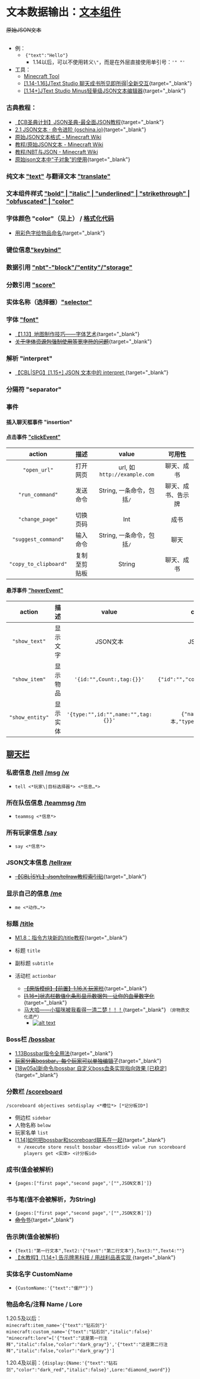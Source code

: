# 文本数据输出：[文本组件](https://zh.minecraft.wiki/w/%E6%96%87%E6%9C%AC%E7%BB%84%E4%BB%B6)
~~原始JSON文本~~

## 

- 例：
  - ​	`{"text":"Hello"}`
    - 1.14以后，可以不使用转义`\"`，而是在外层直接使用单引号：`'" "'`
- 工具：
  - [Minecraft Tool](https://minecraft.tools/en/tellraw.php)
  - [[1.14-1.16]JText Studio 聊天成书所见即所得|全新交互](/datapack-index/save/986663.html){target="_blank"}
  - [[1.14+]JText Studio Minus轻量级JSON文本编辑器](/datapack-index/save/1103385.html){target="_blank"}
### 古典教程：
  - [【CB圣典计划】JSON圣典-最全面JSON教程](/datapack-index/save/431678.html){target="_blank"}
  - [2.1 JSON文本 · 命令进阶 (oschina.io)](https://mc-command.oschina.io/command-tutorial/output/common-format/json/json.html){target="_blank"}
  - [原始JSON文本格式 - Minecraft Wiki](https://zh.minecraft.wiki/w/%E6%96%87%E6%9C%AC%E7%BB%84%E4%BB%B6)
  - [教程/原始JSON文本 - Minecraft Wiki](https://zh.minecraft.wiki/w/Tutorial:%E6%96%87%E6%9C%AC%E7%BB%84%E4%BB%B6)
  - [教程/NBT与JSON - Minecraft Wiki](https://zh.minecraft.wiki/w/Tutorial:NBT%E4%B8%8EJSON)
  - [原始json文本中“子对象”的使用](/datapack-index/save/1076989.html){target="_blank"}
### 纯文本 ["text"](https://zh.minecraft.wiki/w/%E6%96%87%E6%9C%AC%E7%BB%84%E4%BB%B6#%E7%BA%AF%E6%96%87%E6%9C%AC) 与翻译文本 ["translate"](https://zh.minecraft.wiki/w/%E6%96%87%E6%9C%AC%E7%BB%84%E4%BB%B6#%E7%BF%BB%E8%AF%91%E6%96%87%E6%9C%AC)
### 文本组件样式 ["bold" | "italic" | "underlined" | "strikethrough" | "obfuscated" | "color"](https://zh.minecraft.wiki/w/%E6%96%87%E6%9C%AC%E7%BB%84%E4%BB%B6#%E6%96%87%E6%9C%AC%E7%BB%84%E4%BB%B6%E6%A0%B7%E5%BC%8F)
### 字体颜色 "color"（见上） / [格式化代码](https://zh.minecraft.wiki/w/%E6%A0%BC%E5%BC%8F%E5%8C%96%E4%BB%A3%E7%A0%81)
  - [用彩色字给物品命名](/resources/【1.14-1.16.1】用彩色字给物品命名%20_%20获取玩家头颅%20-%20Minecraft(我的世界)中文论坛%20-%20Powered%20by%20Discuz!.html){target="_blank"}
### 键位信息["keybind"](https://zh.minecraft.wiki/w/%E6%96%87%E6%9C%AC%E7%BB%84%E4%BB%B6#%E6%8C%89%E9%94%AE%E7%BB%91%E5%AE%9A)
### 数据引用 ["nbt"-"block"/"entity"/"storage"](https://zh.minecraft.wiki/w/%E6%96%87%E6%9C%AC%E7%BB%84%E4%BB%B6#NBT%E6%A0%87%E7%AD%BE%E5%80%BC)
### 分数引用 ["score"](https://zh.minecraft.wiki/w/%E6%96%87%E6%9C%AC%E7%BB%84%E4%BB%B6#%E8%AE%B0%E5%88%86%E6%9D%BF%E5%88%86%E6%95%B0)
### 实体名称（选择器）["selector"](https://zh.minecraft.wiki/w/%E6%96%87%E6%9C%AC%E7%BB%84%E4%BB%B6#NBT%E6%A0%87%E7%AD%BE%E5%80%BC)
### 字体 ["font"](https://zh.minecraft.wiki/w/%E6%96%87%E6%9C%AC%E7%BB%84%E4%BB%B6#%E5%AD%97%E4%BD%93)
  - [【1.13】地图制作技巧——字体艺术](/datapack-index/save/835539.html){target="_blank"}
  - [~~关于字体资源包强制使用等宽字符的问题~~](/datapack-index/save/1275778.html){target="_blank"}
### 解析 "interpret"
  - [【CBL|SPG】[1.15+] JSON 文本中的 interpret ](/datapack-index/save/921501.html){target="_blank"}
### 分隔符 "separator"


### 事件

#### 插入聊天框事件 "insertion"

#### 点击事件 ["clickEvent"](https://zh.minecraft.wiki/w/%E6%96%87%E6%9C%AC%E7%BB%84%E4%BB%B6#%E7%82%B9%E5%87%BB%E4%BA%8B%E4%BB%B6)
  |     **action**      |     描述     |     **value**      |       可用性       |
  | :-----------------: | :----------: | :----------------: | :----------------: |
  |     `"open_url"`      |   打开网页   | url, 如 `http://example.com` |     聊天、成书     |
  |    `"run_command"`    |   发送命令   |       String, 一条命令，包括`/`       | 聊天、成书、告示牌 |
  |    `"change_page"`    |   切换页码   |        Int         |        成书        |
  |  `"suggest_command"`  |   输入命令   |       String, 一条命令，包括`/`       |        聊天        |
  | `"copy_to_clipboard"` | 复制至剪贴板 |       String       |     聊天、成书     |

#### 悬浮事件 ["hoverEvent"](https://zh.minecraft.wiki/w/%E6%96%87%E6%9C%AC%E7%BB%84%E4%BB%B6#%E6%82%AC%E5%81%9C%E4%BA%8B%E4%BB%B6)
  |  **action**   |   描述   |            **value**             |               content               |
  | :-----------: | :------: | :------------------------------: | :---------------------------------: |
  |  `"show_text"`  | 显示文字 |             JSON文本             |              JSON文本               |
  |  `"show_item"`  | 显示物品 |     `'{id:"",Count:,tag:{}}'`      |    `{"id":"","count":"","tag":""}`    |
  | `"show_entity"` | 显示实体 | `'{type:"",id:"",name:"",tag:{}}'` | `{"name":JSON文本,"type":"","id":""}` |

## [聊天栏](https://zh.minecraft.wiki/w/%E8%81%8A%E5%A4%A9)

### 私密信息 [/tell](https://zh.minecraft.wiki/w/%E5%91%BD%E4%BB%A4/tell) [/msg](https://zh.minecraft.wiki/w/%E5%91%BD%E4%BB%A4/msg) [/w](https://zh.minecraft.wiki/w/%E5%91%BD%E4%BB%A4/w)

  - `tell <*玩家\|目标选择器*> <*信息…*>`

### 所在队伍信息 [/teammsg](https://zh.minecraft.wiki/w/%E5%91%BD%E4%BB%A4/teammsg) [/tm](https://zh.minecraft.wiki/w/%E5%91%BD%E4%BB%A4/tm)

  - `teammsg <*信息*>`

### 所有玩家信息 [/say](https://zh.minecraft.wiki/w/%E5%91%BD%E4%BB%A4/say)

  - `say <*信息*>`

### JSON文本信息 [/tellraw](https://zh.minecraft.wiki/w/%E5%91%BD%E4%BB%A4/tellraw)
  - [~~【CBL|SYL】Json/tellraw教程索引贴~~](/datapack-index/save/205332.html){target="_blank"}

### 显示自己的信息 [/me](https://zh.minecraft.wiki/w/%E5%91%BD%E4%BB%A4/me)
  - `me <*动作…*>`

### 标题 [/title](https://zh.minecraft.wiki/w/%E5%91%BD%E4%BB%A4/title)
  - [M1.8：指令方块新的/title教程](/datapack-index/save/276456.html){target="_blank"}

  - 标题 `title`

  - 副标题 `subtitle`

  - 活动栏 `actionbar`
    - [~~【原版模组】【前置】1.16.X 玩家栏~~](/datapack-index/save/1156574.html){target="_blank"}
    - [~~[1.16+]状态栏数值化条形显示数据包 - 让你的血量数字化~~](/datapack-index/save/1209691.html){target="_blank"}
    - [马大哈——小猫咪被我看得一清二楚！！！](/datapack-index/save/1047712.html){target="_blank"} `（非物质文化遗产）`
      - [![alt text](/resources/安装马大哈.png)](/resources/马大哈.zip)

### Boss栏 [/bossbar](https://zh.minecraft.wiki/w/%E5%91%BD%E4%BB%A4/bossbar)
  - [1.13Bossbar指令全用法](/datapack-index/save/781746.html){target="_blank"}
  - [~~玩家分离bossbar，每个玩家可以单独编辑了~~](/datapack-index/save/1179992.html){target="_blank"}
  - [[18w05a]新命令/bossbar 自定义boss血条实现指向效果 [已稳定]](/datapack-index/save/778336.html){target="_blank"}

### 分数栏 [/scoreboard](/index/命令2-数据操作.md/#scoreboard)
`/scoreboard objectives setdisplay <*槽位*> [*记分板ID*]`
  - 侧边栏 `sidebar`
  - 人物名称 `below`
  - 玩家名单 `list`
  - [[1.14]如何把bossbar和scoreboard联系在一起](/datapack-index/save/864877.html){target="_blank"}
    - `/execute store result bossbar <boss栏id> value run scoreboard players get <实体> <计分板id>`

### 成书(值会被解析) 
  - `{pages:["first page","second page",'["",JSON文本]']}`

### 书与笔(值不会被解析，为String)
  - `{pages:["first page","second page",'["",JSON文本]']}`
  - [~~命令书~~](/datapack-index/save/1190418.html){target="_blank"}

### 告示牌(值会被解析)
  - `{Text1:"第一行文本",Text2:'{"text":"第二行文本"},Text3:"",Text4:""}`
  - [【水教程】[1.14+] 告示牌黑科技 / 用战利品表实现 ](/datapack-index/save/1101560.html){target="_blank"}

### 实体名字 CustomName
  - `{CustomName:'{"text":"僵尸"}'}`

### 物品命名/注释 Name / Lore
1.20.5及以后：  
`minecraft:item_name='{"text":"钻石剑"}'`  
`minecraft:custom_name='{"text":"钻石剑","italic":false}'`
`"minecraft:lore"=['{"text":"这是第一行注释","italic":false,"color":"dark_gray"}','{"text":"这是第二行注释","italic":false,"color":"dark_gray"}']`  

1.20.4及以前：`{display:{Name:'{"text":"钻石剑","color":"dark_red","italic":false}',Lore:"diamond_sword"}}`